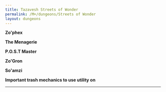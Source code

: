 ```yaml
---
title: Tazavesh Streets of Wonder
permalink: /M+/dungeons/Streets of Wonder
layout: dungeons
---
```

**Zo'phex**



**The Menagerie**



**P.O.S.T Master**



**Zo'Gron**



**So'amzi**



**Important trash mechanics to use utility on**

---